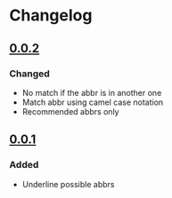 # Changelog

## [0.0.2](https://github.com/T1xx1/AbbrExt/releases/tag/v0.0.2)

### Changed
- No match if the abbr is in another one
- Match abbr using camel case notation
- Recommended abbrs only

## [0.0.1](https://github.com/T1xx1/AbbrExt/releases/tag/v0.0.1)

### Added
- Underline possible abbrs